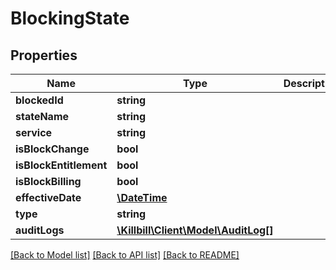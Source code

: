 # BlockingState

## Properties
Name | Type | Description | Notes
------------ | ------------- | ------------- | -------------
**blockedId** | **string** |  | [optional] 
**stateName** | **string** |  | [optional] 
**service** | **string** |  | [optional] 
**isBlockChange** | **bool** |  | [optional] 
**isBlockEntitlement** | **bool** |  | [optional] 
**isBlockBilling** | **bool** |  | [optional] 
**effectiveDate** | [**\DateTime**](\DateTime.md) |  | [optional] 
**type** | **string** |  | [optional] 
**auditLogs** | [**\Killbill\Client\Model\AuditLog[]**](AuditLog.md) |  | [optional] 

[[Back to Model list]](../README.md#documentation-for-models) [[Back to API list]](../README.md#documentation-for-api-endpoints) [[Back to README]](../README.md)

